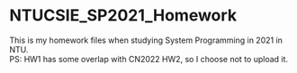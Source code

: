 # NTUCSIE_SP2021_Homework
This is my homework files when studying System Programming in 2021 in NTU. <br>
PS: HW1 has some overlap with CN2022 HW2, so I choose not to upload it.
